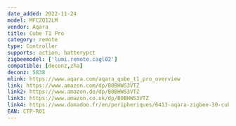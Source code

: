 ```yaml
---
date_added: 2022-11-24
model: MFCZQ12LM
vendor: Aqara
title: Cube T1 Pro
category: remote
type: Controller
supports: action, batterypct
zigbeemodel: ['lumi.remote.cagl02']
compatible: [deconz,zha]
deconz: 5838
mlink: https://www.aqara.com/aqara_qube_t1_pro_overview
link: https://www.amazon.com/dp/B0BHWS3VTZ
link2: https://www.amazon.de/dp/B0BHWS3VTZ
link3: https://www.amazon.co.uk/dp/B0BHWS3VTZ
link4: https://www.domadoo.fr/en/peripheriques/6413-aqara-zigbee-30-cube-t1-pro-controller-6970504217614.html
EAN: CTP-R01
---
```

